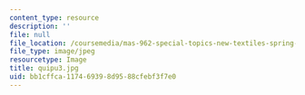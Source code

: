 ```yaml
---
content_type: resource
description: ''
file: null
file_location: /coursemedia/mas-962-special-topics-new-textiles-spring-2010/bb1cffca117469398d9588cfebf3f7e0_quipu3.jpg
file_type: image/jpeg
resourcetype: Image
title: quipu3.jpg
uid: bb1cffca-1174-6939-8d95-88cfebf3f7e0
---
```

